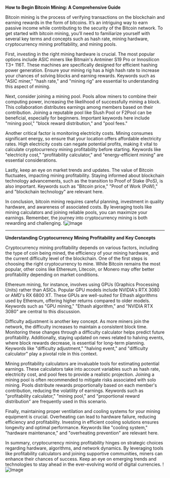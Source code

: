 **How to Begin Bitcoin Mining: A Comprehensive Guide**

Bitcoin mining is the process of verifying transactions on the blockchain and earning rewards in the form of bitcoins. It’s an intriguing way to earn passive income while contributing to the security of the Bitcoin network. To get started with bitcoin mining, you’ll need to familiarize yourself with several key terms and concepts such as hash rate, mining hardware, cryptocurrency mining profitability, and mining pools.

First, investing in the right mining hardware is crucial. The most popular options include ASIC miners like Bitmain's Antminer S19 Pro or Innosilicon T3+ 116T. These machines are specifically designed for efficient hashing power generation. Ensure your mining rig has a high hash rate to increase your chances of solving blocks and earning rewards. Keywords such as "ASIC miner," "hash rate," and "mining rig" are essential to understanding this aspect of mining.

Next, consider joining a mining pool. Pools allow miners to combine their computing power, increasing the likelihood of successfully mining a block. This collaboration distributes earnings among members based on their contribution. Joining a reputable pool like Slush Pool or F2Pool can be beneficial, especially for beginners. Important keywords here include "mining pool," "block reward distribution," and "pool fees."

Another critical factor is monitoring electricity costs. Mining consumes significant energy, so ensure that your location offers affordable electricity rates. High electricity costs can negate potential profits, making it vital to calculate cryptocurrency mining profitability before starting. Keywords like "electricity cost," "profitability calculator," and "energy-efficient mining" are essential considerations.

Lastly, keep an eye on market trends and updates. The value of Bitcoin fluctuates, impacting mining profitability. Staying informed about blockchain technology advancements, such as the transition to Proof of Stake (PoS), is also important. Keywords such as "Bitcoin price," "Proof of Work (PoW)," and "blockchain technology" are relevant here.

In conclusion, bitcoin mining requires careful planning, investment in quality hardware, and awareness of associated costs. By leveraging tools like mining calculators and joining reliable pools, you can maximize your earnings. Remember, the journey into cryptocurrency mining is both rewarding and challenging. !![Image](https://github.com/user-attachments/assets/057c907c-805e-4310-a052-f5031067f3de)

---

**Understanding Cryptocurrency Mining Profitability and Key Concepts**

Cryptocurrency mining profitability depends on various factors, including the type of coin being mined, the efficiency of your mining hardware, and the current difficulty level of the blockchain. One of the first steps is choosing the right cryptocurrency to mine. While Bitcoin remains the most popular, other coins like Ethereum, Litecoin, or Monero may offer better profitability depending on market conditions.

Ethereum mining, for instance, involves using GPUs (Graphics Processing Units) rather than ASICs. Popular GPU models include NVIDIA's RTX 3080 or AMD's RX 6800 XT. These GPUs are well-suited for Ethash algorithms used by Ethereum, offering higher returns compared to older models. Keywords such as "GPU mining," "Ethash algorithm," and "NVIDIA RTX 3080" are central to this discussion.

Difficulty adjustment is another key concept. As more miners join the network, the difficulty increases to maintain a consistent block time. Monitoring these changes through a difficulty calculator helps predict future profitability. Additionally, staying updated on news related to halving events, where block rewards decrease, is essential for long-term planning. Keywords like "difficulty adjustment," "halving event," and "difficulty calculator" play a pivotal role in this context.

Mining profitability calculators are invaluable tools for estimating potential earnings. These calculators take into account variables such as hash rate, electricity cost, and pool fees to provide a realistic projection. Joining a mining pool is often recommended to mitigate risks associated with solo mining. Pools distribute rewards proportionally based on each member's contribution, reducing the volatility of earnings. Keywords such as "profitability calculator," "mining pool," and "proportional reward distribution" are frequently used in this scenario.

Finally, maintaining proper ventilation and cooling systems for your mining equipment is crucial. Overheating can lead to hardware failure, reducing efficiency and profitability. Investing in efficient cooling solutions ensures longevity and optimal performance. Keywords like "cooling system," "hardware maintenance," and "overheating prevention" are relevant here.

In summary, cryptocurrency mining profitability hinges on strategic choices regarding hardware, algorithms, and network dynamics. By leveraging tools like profitability calculators and joining supportive communities, miners can enhance their chances of success. Keep an eye on emerging trends and technologies to stay ahead in the ever-evolving world of digital currencies. !![Image](https://github.com/user-attachments/assets/057c907c-805e-4310-a052-f5031067f3de)